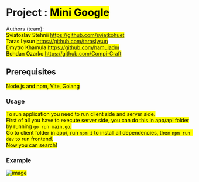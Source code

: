 # Project : <mark>Mini Google</mark>
Authors (team): <br>
<mark>Sviatoslav Stehnii https://github.com/sviatkohuet <br>
Taras Lysun https://github.com/taraslysun <br>
Dmytro Khamula https://github.com/hamuladm <br>
Bohdan Ozarko https://github.com/Compi-Craft
</mark><br>

## Prerequisites

<mark>Node.js and npm, Vite, Golang</mark>

### Usage


<mark>To run application you need to run client side and server side.<br>
First of all you have to execute server side, you can do this in app/api folder by running ```go run main.go```.<br>
Go to client folder in app/, run ```npm i``` to install all dependencies, then ```npm run dev``` to run frontend.<br>
Now you can search!</mark> 

### Example
<mark>![image](https://github.com/taraslysun/GOofySearch/assets/81622077/f336a50a-c449-47a7-a6a0-70c7c45f3f58)
</mark>
